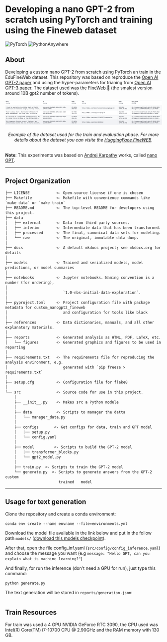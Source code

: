 # Developing a nano GPT-2 from scratch using PyTorch and training using the Fineweb dataset

![PyTorch](https://img.shields.io/badge/PyTorch-%23EE4C2C.svg?style=for-the-badge&logo=PyTorch&logoColor=white)
![PythonAnywhere](https://img.shields.io/badge/pythonanywhere-%232F9FD7.svg?style=for-the-badge&logo=pythonanywhere&logoColor=151515)

## About

Developing a custom nano GPT-2 from scratch using PyTorch an train in the EduFineWeb dataset. This repository was based on reproduce the [Open AI GPT-2 paper](https://d4mucfpksywv.cloudfront.net/better-language-models/language-models.pdf) and using the hyper-parameters for trianing from [Open AI GPT-3 paper](https://arxiv.org/abs/2005.14165). The dataset used was the [FineWeb 🍷](https://huggingface.co/datasets/HuggingFaceFW/fineweb) (the smalest version around 10B gpt2 number of tokens).

<p align="center">
<img src="reports/figures/fineweb-dataset.png">
<h6 align="center"> Example of the dataset used for the train and evaluation phase. For more details about the dataset you can visite the <a href="https://huggingface.co/datasets/HuggingFaceFW/fineweb">HuggingFace FineWEB</a>.</h6>

**Note**: This experiments was based on [Andrej Karpathy](https://karpathy.ai) works, called [nano GPT](https://github.com/karpathy/nanoGPT).

---

## Project Organization

```
├── LICENSE            <- Open-source license if one is chosen
├── Makefile           <- Makefile with convenience commands like `make data` or `make train`
├── README.md          <- The top-level README for developers using this project.
├── data
│   ├── external       <- Data from third party sources.
│   ├── interim        <- Intermediate data that has been transformed.
│   ├── processed      <- The final, canonical data sets for modeling.
│   └── raw            <- The original, immutable data dump.
│
├── docs               <- A default mkdocs project; see mkdocs.org for details
│
├── models             <- Trained and serialized models, model predictions, or model summaries
│
├── notebooks          <- Jupyter notebooks. Naming convention is a number (for ordering),
│                         
│                         `1.0-nbs-initial-data-exploration`.
│
├── pyproject.toml     <- Project configuration file with package metadata for custom_nanogpt2_fineweb
│                         and configuration for tools like black
│
├── references         <- Data dictionaries, manuals, and all other explanatory materials.
│
├── reports            <- Generated analysis as HTML, PDF, LaTeX, etc.
│   └── figures        <- Generated graphics and figures to be used in reporting
│
├── requirements.txt   <- The requirements file for reproducing the analysis environment, e.g.
│                         generated with `pip freeze > requirements.txt`
│
├── setup.cfg          <- Configuration file for flake8
│
└── src                <- Source code for use in this project.
    │
    ├── __init__.py    <- Makes src a Python module
    │
    ├── data           <- Scripts to manager the datta
    │   └── manager_data.py
    │
    ├── configs       <- Get configs for data, train and GPT model
    │   |── setup.py
    │   └── config.yaml
    │
    ├── model         <- Scripts to build the GPT-2 model
    │   |── transformer_blocks.py
    │   └── gpt2_model.py
    │
    ├── train.py  <- Scripts to train the GPT-2 model
    └── generate.py  <- Scripts to generate answers from the GPT-2 custom 
                        trained   model
```

--------

## Usage for text generation

Clone the repository and create a conda environment:

```
conda env create --name envname --file=environments.yml
```

Download the model file available in the link below and put in the follow path `models/` ([download this models checkpoint](https://drive.google.com/file/d/1YZwtNmsrfY1zjMr1_38kF0Lo9bDicA7O/view?usp=share_link)).


After that, open the file config_inf.yaml (`src/config/config_inference.yaml`) and choose the message you want (e.g `message: "Hello GPT, can you explain what is machine learning?"`)

And finally, for run the inference (don't need a GPU for run), just type this command:
```
python generate.py
```

The text generation will be stored in `reports/generation.json`:

```

```

## Train Resources

For train was used a 4 GPU NVIDIA GeForce RTC 3090, the CPU used was Intel(R) Core(TM) i7-10700 CPU @ 2.90GHz and the RAM memory with 130 GB.


